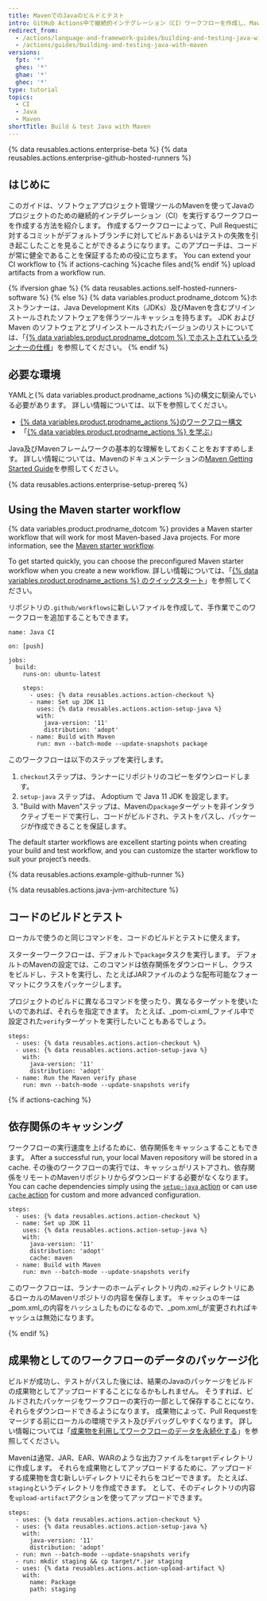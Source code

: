 ```yaml
---
title: MavenでのJavaのビルドとテスト
intro: GitHub Actions中で継続的インテグレーション（CI）ワークフローを作成し、MavenでJavaのプロジェクトのビルドとテストを行うことができます。
redirect_from:
  - /actions/language-and-framework-guides/building-and-testing-java-with-maven
  - /actions/guides/building-and-testing-java-with-maven
versions:
  fpt: '*'
  ghes: '*'
  ghae: '*'
  ghec: '*'
type: tutorial
topics:
  - CI
  - Java
  - Maven
shortTitle: Build & test Java with Maven
---
```


{% data reusables.actions.enterprise-beta %}
{% data reusables.actions.enterprise-github-hosted-runners %}

## はじめに

このガイドは、ソフトウェアプロジェクト管理ツールのMavenを使ってJavaのプロジェクトのための継続的インテグレーション（CI）を実行するワークフローを作成する方法を紹介します。 作成するワークフローによって、Pull Requestに対するコミットがデフォルトブランチに対してビルドあるいはテストの失敗を引き起こしたことを見ることができるようになります。このアプローチは、コードが常に健全であることを保証するための役に立ちます。 You can extend your CI workflow to {% if actions-caching %}cache files and{% endif %} upload artifacts from a workflow run.

{% ifversion ghae %}
{% data reusables.actions.self-hosted-runners-software %}
{% else %}
{% data variables.product.prodname_dotcom %}ホストランナーは、Java Development Kits（JDKs）及びMavenを含むプリインストールされたソフトウェアを伴うツールキャッシュを持ちます。 JDK および Maven のソフトウェアとプリインストールされたバージョンのリストについては、「[{% data variables.product.prodname_dotcom %} でホストされているランナーの仕様](/actions/reference/specifications-for-github-hosted-runners/#supported-software)」を参照してください。
{% endif %}

## 必要な環境

YAMLと{% data variables.product.prodname_actions %}の構文に馴染んでいる必要があります。 詳しい情報については、以下を参照してください。
- [{% data variables.product.prodname_actions %}のワークフロー構文](/actions/automating-your-workflow-with-github-actions/workflow-syntax-for-github-actions)
- 「[{% data variables.product.prodname_actions %} を学ぶ](/actions/learn-github-actions)」

Java及びMavenフレームワークの基本的な理解をしておくことをおすすめします。 詳しい情報については、Mavenのドキュメンテーションの[Maven Getting Started Guide](http://maven.apache.org/guides/getting-started/index.html)を参照してください。

{% data reusables.actions.enterprise-setup-prereq %}

## Using the Maven starter workflow

{% data variables.product.prodname_dotcom %} provides a Maven starter workflow that will work for most Maven-based Java projects. For more information, see the [Maven starter workflow](https://github.com/actions/starter-workflows/blob/main/ci/maven.yml).

To get started quickly, you can choose the preconfigured Maven starter workflow when you create a new workflow. 詳しい情報については、「[{% data variables.product.prodname_actions %} のクイックスタート](/actions/quickstart)」を参照してください。

リポジトリの`.github/workflows`に新しいファイルを作成して、手作業でこのワークフローを追加することもできます。

```yaml{:copy}
name: Java CI

on: [push]

jobs:
  build:
    runs-on: ubuntu-latest

    steps:
      - uses: {% data reusables.actions.action-checkout %}
      - name: Set up JDK 11
        uses: {% data reusables.actions.action-setup-java %}
        with:
          java-version: '11'
          distribution: 'adopt'
      - name: Build with Maven
        run: mvn --batch-mode --update-snapshots package
```

このワークフローは以下のステップを実行します。

1. `checkout`ステップは、ランナーにリポジトリのコピーをダウンロードします。
2. `setup-java` ステップは、 Adoptium で Java 11 JDK を設定します。
3. "Build with Maven"ステップは、Mavenの`package`ターゲットを非インタラクティブモードで実行し、コードがビルドされ、テストをパスし、パッケージが作成できることを保証します。

The default starter workflows are excellent starting points when creating your build and test workflow, and you can customize the starter workflow to suit your project’s needs.

{% data reusables.actions.example-github-runner %}

{% data reusables.actions.java-jvm-architecture %}

## コードのビルドとテスト

ローカルで使うのと同じコマンドを、コードのビルドとテストに使えます。

スターターワークフローは、デフォルトで`package`タスクを実行します。 デフォルトのMavenの設定では、このコマンドは依存関係をダウンロードし、クラスをビルドし、テストを実行し、たとえばJARファイルのような配布可能なフォーマットにクラスをパッケージします。

プロジェクトのビルドに異なるコマンドを使ったり、異なるターゲットを使いたいのであれば、それらを指定できます。 たとえば、_pom-ci.xml_ファイル中で設定された`verify`ターゲットを実行したいこともあるでしょう。

```yaml{:copy}
steps:
  - uses: {% data reusables.actions.action-checkout %}
  - uses: {% data reusables.actions.action-setup-java %}
    with:
      java-version: '11'
      distribution: 'adopt'
  - name: Run the Maven verify phase
    run: mvn --batch-mode --update-snapshots verify
```

{% if actions-caching %}

## 依存関係のキャッシング

ワークフローの実行速度を上げるために、依存関係をキャッシュすることもできます。 After a successful run, your local Maven repository will be stored in a cache. その後のワークフローの実行では、キャッシュがリストアされ、依存関係をリモートのMavenリポジトリからダウンロードする必要がなくなります。 You can cache dependencies simply using the [`setup-java` action](https://github.com/marketplace/actions/setup-java-jdk) or can use [`cache` action](https://github.com/actions/cache) for custom and more advanced configuration.

```yaml{:copy}
steps:
  - uses: {% data reusables.actions.action-checkout %}
  - name: Set up JDK 11
    uses: {% data reusables.actions.action-setup-java %}
    with:
      java-version: '11'
      distribution: 'adopt'
      cache: maven
  - name: Build with Maven
    run: mvn --batch-mode --update-snapshots verify
```

このワークフローは、ランナーのホームディレクトリ内の`.m2`ディレクトリにあるローカルのMavenリポジトリの内容を保存します。 キャッシュのキーは_pom.xml_の内容をハッシュしたものになるので、_pom.xml_が変更されればキャッシュは無効になります。

{% endif %}

## 成果物としてのワークフローのデータのパッケージ化

ビルドが成功し、テストがパスした後には、結果のJavaのパッケージをビルドの成果物としてアップロードすることになるかもしれません。 そうすれば、ビルドされたパッケージをワークフローの実行の一部として保存することになり、それらをダウンロードできるようになります。 成果物によって、Pull Requestをマージする前にローカルの環境でテスト及びデバッグしやすくなります。 詳しい情報については「[成果物を利用してワークフローのデータを永続化する](/actions/automating-your-workflow-with-github-actions/persisting-workflow-data-using-artifacts)」を参照してください。

Mavenは通常、JAR、EAR、WARのような出力ファイルを`target`ディレクトリに作成します。 それらを成果物としてアップロードするために、アップロードする成果物を含む新しいディレクトリにそれらをコピーできます。 たとえば、`staging`というディレクトリを作成できます。 として、そのディレクトリの内容を`upload-artifact`アクションを使ってアップロードできます。

```yaml{:copy}
steps:
  - uses: {% data reusables.actions.action-checkout %}
  - uses: {% data reusables.actions.action-setup-java %}
    with:
      java-version: '11'
      distribution: 'adopt'
  - run: mvn --batch-mode --update-snapshots verify
  - run: mkdir staging && cp target/*.jar staging
  - uses: {% data reusables.actions.action-upload-artifact %}
    with:
      name: Package
      path: staging
```
